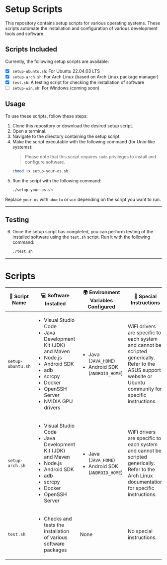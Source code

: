 # Setup Scripts

This repository contains setup scripts for various operating systems. These scripts automate the installation and configuration of various development tools and software.

## Scripts Included

Currently, the following setup scripts are available:

- [x] `setup-ubuntu.sh`: For Ubuntu 22.04.03 LTS
- [x] `setup-arch.sh`: For Arch Linux (based on Arch Linux package manager)
- [x] `test.sh`: A testing script for checking the installation of software
- [ ] `setup-win.sh`: For Windows (coming soon)

## Usage

To use these scripts, follow these steps:

1. Clone this repository or download the desired setup script.
2. Open a terminal.
3. Navigate to the directory containing the setup script.
4. Make the script executable with the following command (for Unix-like systems):
   > Please note that this script requires `sudo` privileges to install and configure software.
    ```bash
    chmod +x setup-your-os.sh
    ```
6. Run the script with the following command:
    ```bash
    ./setup-your-os.sh
    ```

Replace `your-os` with `ubuntu` or `win` depending on the script you want to run.

---
## Testing

6. Once the setup script has completed, you can perform testing of the installed software using the `test.sh` script. Run it with the following command:
   ```bash
   ./test.sh
---

# Scripts
| 📜 Script Name | 💻 Software Installed | 🌍 Environment Variables Configured | 📝 Special Instructions |
| --- | --- | --- | --- |
| `setup-ubuntu.sh` | <ul><li>Visual Studio Code</li><li>Java Development Kit (JDK) and Maven</li><li>Node.js</li><li>Android SDK</li><li>adb</li><li>scrcpy</li><li>Docker</li><li>OpenSSH Server</li><li>NVIDIA GPU drivers</li></ul> | <ul><li>Java (`JAVA_HOME`)</li><li>Android SDK (`ANDROID_HOME`)</li></ul> | WiFi drivers are specific to each system and cannot be scripted generically. Refer to the ASUS support website or Ubuntu community for specific instructions. |
| `setup-arch.sh` | <ul><li>Visual Studio Code</li><li>Java Development Kit (JDK) and Maven</li><li>Node.js</li><li>Android SDK</li><li>adb</li><li>scrcpy</li><li>Docker</li><li>OpenSSH Server</li></ul> | <ul><li>Java (`JAVA_HOME`)</li><li>Android SDK (`ANDROID_HOME`)</li></ul> | WiFi drivers are specific to each system and cannot be scripted generically. Refer to the Arch Linux documentation for specific instructions. |
| `test.sh` | <ul><li>Checks and tests the installation of various software packages</li></ul> | None | No special instructions. |